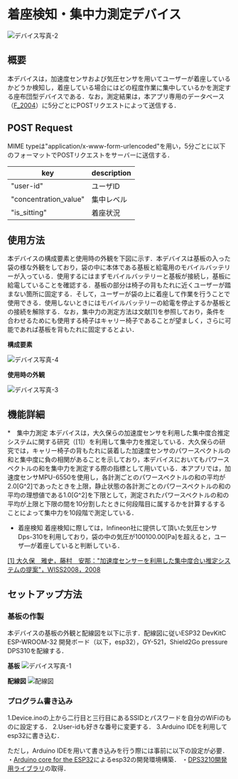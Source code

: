 # 着座検知・集中力測定デバイス


![デバイス写真-2](https://user-images.githubusercontent.com/50434558/98461820-b8bb0a80-21f2-11eb-84b9-a4440f1039c4.jpg)

## 概要
 本デバイスは，加速度センサおよび気圧センサを用いてユーザーが着座しているかどうか検知し，着座している場合にはどの程度作業に集中しているかを測定する座布団型デバイスである．なお，測定結果は，本アプリ専用のデータベース（[F_2004](https://github.com/jphacks/F_2004)）に5分ごとにPOSTリクエストによって送信する．

## POST Request
 MIME typeは"application/x-www-form-urlencoded"を用い，5分ごとに以下のフォーマットでPOSTリクエストをサーバーに送信する．

| key | description |
| ------------- | ------------- |
| "user-id"  | ユーザID |
| "concentration_value"  | 集中レベル |
| "is_sitting"  | 着座状況 |

## 使用方法
 本デバイスの構成要素と使用時の外観を下図に示す．本デバイスは基板の入った袋の様な外観をしており，袋の中に本体である基板と給電用のモバイルバッテリーが入っている．使用するにはまずモバイルバッテリーと基板が接続し，基板に給電していることを確認する．基板の部分は椅子の背もたれに近くユーザーが踏まない箇所に固定する．そして，ユーザーが袋の上に着座して作業を行うことで使用できる．使用しないときにはモバイルバッテリーの給電を停止するか基板との接続を解除する．なお，集中力の測定方法は文献[1]を参照しており，条件を合わせるためにも使用する椅子はキャリー椅子であることが望ましく，さらに可能であれば基板を背もたれに固定するとよい．
 
 **構成要素**
 
![デバイス写真-4](https://user-images.githubusercontent.com/50434558/98461843-ec963000-21f2-11eb-8366-78c273a2e421.jpg)
 
 **使用時の外観**
 
![デバイス写真-3](https://user-images.githubusercontent.com/50434558/98461826-c7a1bd00-21f2-11eb-8e7d-e790cae70e3a.jpg)
　
## 機能詳細

*　集中力測定
本デバイスは，大久保らの加速度センサを利用した集中度合推定システムに関する研究（[1]）を利用して集中力を推定している．大久保らの研究では，キャリー椅子の背もたれに装着した加速度センサのパワースペクトルの和と集中度に負の相関があることを示しており，本デバイスにおいてもパワースペクトルの和を集中力を測定する際の指標として用いている．本アプリでは，加速度センサMPU-6550を使用し，各計測ごとのパワースペクトルの和の平均が2.0[G^2]であったときを上限，静止状態の各計測ごとのパワースペクトルの和の平均の理想値である1.0[G^2]を下限として，測定されたパワースペクトルの和の平均が上限と下限の間を10分割したときに何段階目に属するかを計算するすることによって集中力を10段階で測定している．

* 着座検知
着座検知に際しては，Infineon社に提供して頂いた気圧センサDps-310を利用しており，袋の中の気圧が100100.00[Pa]を超えると，ユーザ―が着座していると判断している．

[[1] 大久保　雅史，藤村　安那："加速度センサーを利用した集中度合い推定システムの提案"，WISS2008，2008](http://www.wiss.org/WISS2008Proceedings/posters/paper0038.pdf)

## セットアップ方法
### 基板の作製
 本デバイスの基板の外観と配線図を以下に示す．配線図に従いESP32 DevKitC ESP-WROOM-32 開発ボード（以下，esp32），GY-521，Shield2Go pressure DPS310を配線する．
 
 **基板**
![デバイス写真-1](https://user-images.githubusercontent.com/50434558/98461814-a8a32b00-21f2-11eb-95d8-9074ecb4b546.jpg)

 **配線図**
 ![配線図](https://user-images.githubusercontent.com/50434558/98437266-39f79c00-2124-11eb-94aa-d2594b407a95.jpg)

### プログラム書き込み
1.Device.inoの上から二行目と三行目にあるSSIDとパスワードを自分のWiFiのものに設定する．
2.User-idも好きな番号に変更する．
3.Arduino IDEを利用してesp32に書き込む．

ただし，Arduino IDEを用いて書き込みを行う際には事前に以下の設定が必要．
・[Arduino core for the ESP32](https://github.com/espressif/arduino-esp32)によるesp32の開発環境構築．
・[DPS3210開発用ライブラリ](https://github.com/Infineon/DPS310-Pressure-Sensor)の取得．




